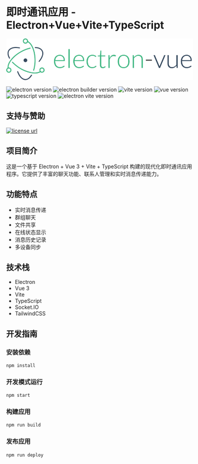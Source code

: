 # 即时通讯应用 - Electron+Vue+Vite+TypeScript

![logo](./public/logo.png)

![electron version](https://img.shields.io/github/package-json/dependency-version/heliomarpm/electron-vuevite-quick-start/dev/electron)
![electron builder version](https://img.shields.io/github/package-json/dependency-version/heliomarpm/electron-vuevite-quick-start/dev/electron-builder)
![vite version](https://img.shields.io/github/package-json/dependency-version/heliomarpm/electron-vuevite-quick-start/dev/vite)
![vue version](https://img.shields.io/github/package-json/dependency-version/heliomarpm/electron-vuevite-quick-start/vue)
![typescript version](https://img.shields.io/github/package-json/dependency-version/heliomarpm/electron-vuevite-quick-start/dev/typescript)
![electron vite version](https://img.shields.io/github/package-json/dependency-version/heliomarpm/electron-vuevite-quick-start/dev/sass)

## 支持与赞助

[![license url](https://img.shields.io/badge/license%20-MIT-1C1E26?style=for-the-badge&labelColor=1C1E26&color=61ffca)](https://github.com/heliomarpm/electron-vuevite-quick-start/blob/main/LICENSE)

## 项目简介

这是一个基于 Electron + Vue 3 + Vite + TypeScript 构建的现代化即时通讯应用程序。它提供了丰富的聊天功能、联系人管理和实时消息传递能力。

## 功能特点

- 实时消息传递
- 群组聊天
- 文件共享
- 在线状态显示
- 消息历史记录
- 多设备同步

## 技术栈

- Electron
- Vue 3
- Vite
- TypeScript
- Socket.IO
- TailwindCSS

## 开发指南

### 安装依赖

```bash
npm install
```

### 开发模式运行

```bash
npm start
```

### 构建应用

```bash
npm run build
```

### 发布应用

```bash
npm run deploy
```
